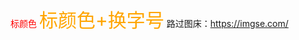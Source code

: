 <span style="color:red">标颜色</span>
<span style="color:orange; font-size:30px">标颜色+换字号</span>
路过图床：<https://imgse.com/>